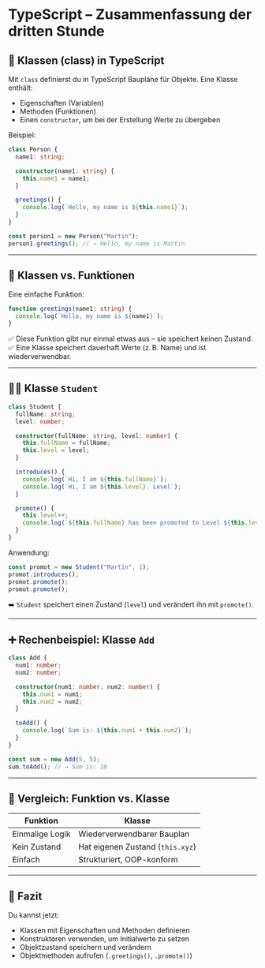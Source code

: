 
# TypeScript – Zusammenfassung der dritten Stunde

## 🧱 Klassen (class) in TypeScript

Mit `class` definierst du in TypeScript Baupläne für Objekte. Eine Klasse enthält:
- Eigenschaften (Variablen)
- Methoden (Funktionen)
- Einen `constructor`, um bei der Erstellung Werte zu übergeben

Beispiel:
```ts
class Person {
  name1: string;

  constructor(name1: string) {
    this.name1 = name1;
  }

  greetings() {
    console.log(`Hello, my name is ${this.name1}`);
  }
}

const person1 = new Person("Martin");
person1.greetings(); // → Hello, my name is Martin
```

---

## 🔁 Klassen vs. Funktionen

Eine einfache Funktion:
```ts
function greetings(name1: string) {
  console.log(`Hello, my name is ${name1}`);
}
```

✅ Diese Funktion gibt nur einmal etwas aus – sie speichert keinen Zustand.  
✅ Eine Klasse speichert dauerhaft Werte (z. B. Name) und ist wiederverwendbar.

---

## 👨‍🎓 Klasse `Student`

```ts
class Student {
  fullName: string;
  level: number;

  constructor(fullName: string, level: number) {
    this.fullName = fullName;
    this.level = level;
  }

  introduces() {
    console.log(`Hi, I am ${this.fullName}`);
    console.log(`Hi, I am ${this.level}. Level`);
  }

  promote() {
    this.level++;
    console.log(`${this.fullName} has been promoted to Level ${this.level}`);
  }
}
```

Anwendung:
```ts
const promot = new Student("Martin", 1);
promot.introduces();
promot.promote();
promot.promote();
```

➡️ `Student` speichert einen Zustand (`level`) und verändert ihn mit `promote()`.

---

## ➕ Rechenbeispiel: Klasse `Add`

```ts
class Add {
  num1: number;
  num2: number;

  constructor(num1: number, num2: number) {
    this.num1 = num1;
    this.num2 = num2;
  }

  toAdd() {
    console.log(`Sum is: ${this.num1 + this.num2}`);
  }
}

const sum = new Add(5, 5);
sum.toAdd(); // → Sum is: 10
```

---

## 🔄 Vergleich: Funktion vs. Klasse

| Funktion           | Klasse                          |
|--------------------|----------------------------------|
| Einmalige Logik    | Wiederverwendbarer Bauplan       |
| Kein Zustand       | Hat eigenen Zustand (`this.xyz`) |
| Einfach            | Strukturiert, OOP-konform        |

---

## 🧠 Fazit

Du kannst jetzt:
- Klassen mit Eigenschaften und Methoden definieren
- Konstruktoren verwenden, um Initialwerte zu setzen
- Objektzustand speichern und verändern
- Objektmethoden aufrufen (`.greetings()`, `.promote()`)


